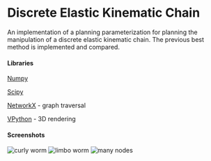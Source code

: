 Discrete Elastic Kinematic Chain
========

An implementation of a planning parameterization for planning the manipulation of a discrete elastic kinematic chain. The previous best method is implemented and compared.

#### Libraries ####

[Numpy](http://numpy.scipy.org/)

[Scipy](http://www.scipy.org/)

[NetworkX](http://networkx.lanl.gov/) - graph traversal

[VPython](http://vpython.org/) - 3D rendering

#### Screenshots ####

<img src="Discrete-Elastic-Kinematic-Chain/raw/master/screenshots/jan292012curlyworm.png" alt="curly worm" />

<img src="Discrete-Elastic-Kinematic-Chain/raw/master/screenshots/jan292012limboworm.png" alt="limbo worm" />

<img src="Discrete-Elastic-Kinematic-Chain/raw/master/screenshots/jan292012manynodes.png" alt="many nodes" />